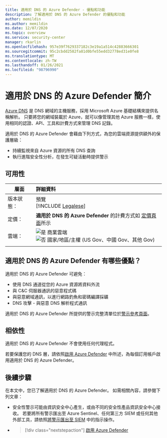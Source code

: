 ```yaml
---
title: 適用於 DNS 的 Azure Defender - 優點和功能
description: 了解適用於 DNS 的 Azure Defender 的優點和功能
author: memildin
ms.author: memildin
ms.date: 12/07/2020
ms.topic: overview
ms.service: security-center
manager: rkarlin
ms.openlocfilehash: 957e39f7629337182c3e19a1a514c42883666301
ms.sourcegitcommit: 95c2cbdd2582fa81d0bfe55edd32778ed31e0fe8
ms.translationtype: MT
ms.contentlocale: zh-TW
ms.lasthandoff: 01/26/2021
ms.locfileid: "98796990"
---
```

# <a name="introduction-to-azure-defender-for-dns"></a>適用於 DNS 的 Azure Defender 簡介

[Azure DNS](../dns/dns-overview.md) 是 DNS 網域的主機服務，採用 Microsoft Azure 基礎結構來提供名稱解析。 只要將您的網域裝載於 Azure，就可以像管理其他 Azure 服務一樣，使用相同的認證、API、工具和計費方式來管理 DNS 記錄。

適用於 DNS 的 Azure Defender 會藉由下列方式，為您的雲端資源提供額外的保護層級：

- 持續監視來自 Azure 資源的所有 DNS 查詢
- 執行進階安全性分析，在發生可疑活動時提供警示

## <a name="availability"></a>可用性

|層面|詳細資料|
|----|:----|
|版本狀態：|預覽<br>[!INCLUDE [Legalese](../../includes/security-center-preview-legal-text.md)] |
|定價：|**適用於 DNS 的 Azure Defender** 的計費方式如 [定價頁面](security-center-pricing.md)所示|
|雲端：|![是](./media/icons/yes-icon.png) 商業雲端<br>![否](./media/icons/no-icon.png) 國家/地區/主權 (US Gov、中國 Gov、其他 Gov)|
|||

## <a name="what-are-the-benefits-of-azure-defender-for-dns"></a>適用於 DNS 的 Azure Defender 有哪些優點？

適用於 DNS 的 Azure Defender 可避免：

- 使用 DNS 通道從您的 Azure 資源將資料外流
- 與 C&C 伺服器通訊的惡意程式碼
- 與惡意網域通訊，以進行網路釣魚和密碼編譯採礦
- DNS 攻擊 - 與惡意 DNS 解析程式通訊 

適用於 DNS 的 Azure Defender 所提供的警示完整清單位於[警示參考頁面](alerts-reference.md#alerts-dns)。

## <a name="dependencies"></a>相依性

適用於 DNS 的 Azure Defender 不會使用任何代理程式。 

若要保護您的 DNS 層，請依照[啟用 Azure Defender](security-center-pricing.md#enable-azure-defender) 中所述，為每個訂用帳戶啟用適用於 DNS 的 Azure Defender。


## <a name="next-steps"></a>後續步驟

在本文中，您已了解適用於 DNS 的 Azure Defender。 如需相關內容，請參閱下列文章： 

- 安全性警示可能由資訊安全中心產生，或由不同的安全性產品資訊安全中心接收。 若要將所有警示匯出至 Azure Sentinel、任何第三方 SIEM 或任何其他外部工具，請依照[將警示匯出至 SIEM](continuous-export.md) 中的指示操作。

- > [!div class="nextstepaction"]
    > [啟用 Azure Defender](security-center-pricing.md#enable-azure-defender)